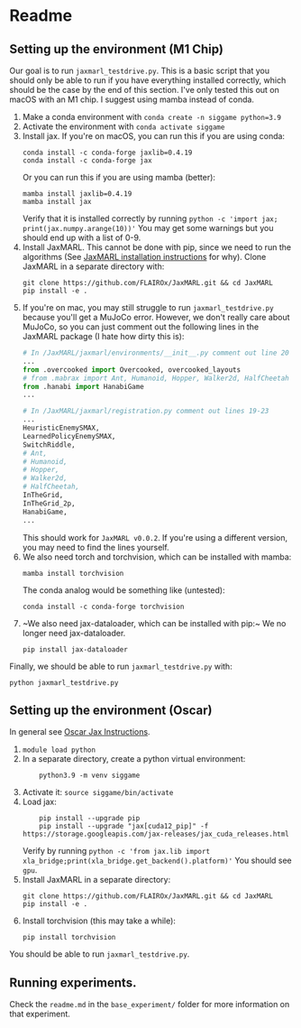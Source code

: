 # Readme

## Setting up the environment (M1 Chip)
Our goal is to run `jaxmarl_testdrive.py`. This is a basic script that you should only be able to run if you have everything installed correctly, which should be the case by the end of this section. I've only tested this out on macOS with an M1 chip. I suggest using mamba instead of conda.

1. Make a conda environment with `conda create -n siggame python=3.9`
2. Activate the environment with `conda activate siggame`
3. Install jax. If you're on macOS, you can run this if you are using conda:
    ```shell
    conda install -c conda-forge jaxlib=0.4.19
    conda install -c conda-forge jax
    ```
    Or you can run this if you are using mamba (better):
    ```shell
    mamba install jaxlib=0.4.19
    mamba install jax
    ```
    Verify that it is installed correctly by running 
    ```python -c 'import jax; print(jax.numpy.arange(10))'```
    You may get some warnings but you should end up with a list of 0-9.
4. Install JaxMARL. This cannot be done with pip, since we need to run the algorithms (See [JaxMARL installation instructions](https://github.com/FLAIROx/JaxMARL/tree/main?tab=readme-ov-file#installation--) for why).
Clone JaxMARL in a separate directory with:
    ```shell
    git clone https://github.com/FLAIROx/JaxMARL.git && cd JaxMARL
    pip install -e .
    ```
5. If you're on mac, you may still struggle to run `jaxmarl_testdrive.py` because you'll get a MuJoCo error. However, we don't really care about MuJoCo, so you can just comment out the following lines in the JaxMARL package (I hate how dirty this is):
    ```python
    # In /JaxMARL/jaxmarl/environments/__init__.py comment out line 20
    ...
    from .overcooked import Overcooked, overcooked_layouts
    # from .mabrax import Ant, Humanoid, Hopper, Walker2d, HalfCheetah
    from .hanabi import HanabiGame
    ...
    ```
    ```python
    # In /JaxMARL/jaxmarl/registration.py comment out lines 19-23
    ...
    HeuristicEnemySMAX,
    LearnedPolicyEnemySMAX,
    SwitchRiddle,
    # Ant,
    # Humanoid,
    # Hopper,
    # Walker2d,
    # HalfCheetah,
    InTheGrid,
    InTheGrid_2p,
    HanabiGame,
    ...
    ```
    This should work for `JaxMARL v0.0.2`. If you're using a different version, you may need to find the lines yourself.
6. We also need torch and torchvision, which can be installed with mamba:
    ```shell
    mamba install torchvision
    ```
    The conda analog would be something like (untested):
    ```shell
    conda install -c conda-forge torchvision
    ```
7. ~We also need jax-dataloader, which can be installed with pip:~ We no longer need jax-dataloader.
    ```shell
    pip install jax-dataloader
    ```

Finally, we should be able to run `jaxmarl_testdrive.py` with:
```shell
python jaxmarl_testdrive.py
```

## Setting up the environment (Oscar)
In general see [Oscar Jax Instructions](https://docs.ccv.brown.edu/oscar/gpu-computing/installing-frameworks-pytorch-tensorflow-jax/installing-jax).

1. `module load python`
2. In a separate directory, create a python virtual environment:
    ```shell
        python3.9 -m venv siggame
    ```
3. Activate it: `source siggame/bin/activate`
4. Load jax:
    ```shell
        pip install --upgrade pip
        pip install --upgrade "jax[cuda12_pip]" -f https://storage.googleapis.com/jax-releases/jax_cuda_releases.html
    ```
    Verify by running `python -c 'from jax.lib import xla_bridge;print(xla_bridge.get_backend().platform)'`
    You should see `gpu`.
5. Install JaxMARL in a separate directory:
    ```shell
    git clone https://github.com/FLAIROx/JaxMARL.git && cd JaxMARL
    pip install -e .
    ```
6. Install torchvision (this may take a while):
    ```shell
    pip install torchvision
    ```

You should be able to run `jaxmarl_testdrive.py`.
    

## Running experiments.
Check the `readme.md` in the `base_experiment/` folder for more information on that experiment.
